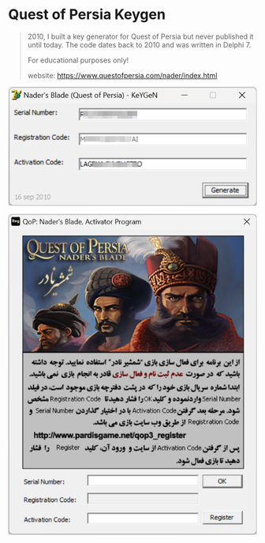 # Quest of Persia Keygen

>2010, I built a key generator for Quest of Persia but never published it until today. The code dates back to 2010 and was written in Delphi 7.
>
>For educational purposes only!
>
>
>
>website:
>https://www.questofpersia.com/nader/index.html



![screen_shot_1](/screen_1.png)


![screen_shot_2](/screen_2.png)